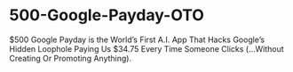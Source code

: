 # 500-Google-Payday-OTO
$500 Google Payday is the World’s First A.I. App That Hacks Google’s Hidden Loophole Paying Us $34.75 Every Time Someone Clicks (…Without Creating Or Promoting Anything).
